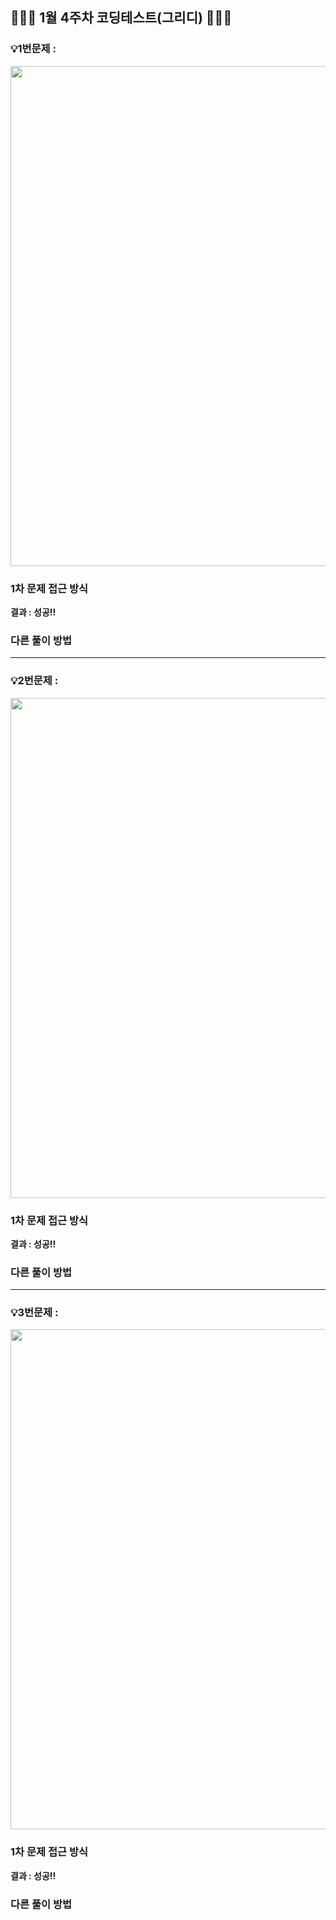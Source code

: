 ## 👨🏻‍💻 1월 4주차 코딩테스트(그리디) 👨🏻‍💻

### 💡1번문제 :

<img width="800" alt="" src="">

### 1차 문제 접근 방식

**결과 : 성공!!**

### 다른 풀이 방법

<hr>

### 💡2번문제 :

<img width="800" alt="" src="">

### 1차 문제 접근 방식

**결과 : 성공!!**

### 다른 풀이 방법

<hr>

### 💡3번문제 :

<img width="800" alt="" src="">

### 1차 문제 접근 방식

**결과 : 성공!!**

### 다른 풀이 방법
